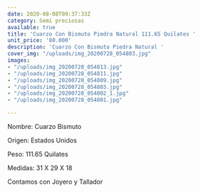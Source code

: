```yaml
---
date: 2020-08-08T09:37:33Z
category: Semi preciosas
available: true
title: 'Cuarzo Con Bismuto Piedra Natural 111.65 Quilates '
unit_price: '80.000'
description: 'Cuarzo Con Bismuto Piedra Natural '
cover_img: "/uploads/img_20200728_054803.jpg"
images:
- "/uploads/img_20200728_054813.jpg"
- "/uploads/img_20200728_054811.jpg"
- "/uploads/img_20200728_054809.jpg"
- "/uploads/img_20200728_054803.jpg"
- "/uploads/img_20200728_054802_1.jpg"
- "/uploads/img_20200728_054801.jpg"

---
```

Nombre: Cuarzo Bismuto

Origen: Estados Unidos

Peso: 111.65 Quilates

Medidas: 31 X 29 X 18  

Contamos con Joyero y Tallador